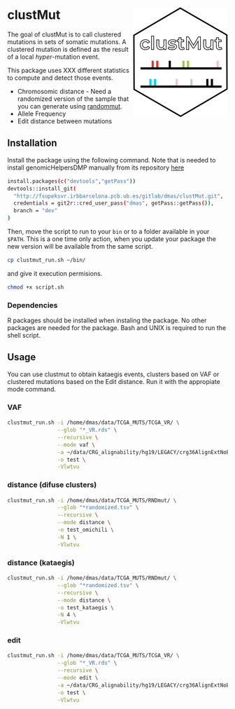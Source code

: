 clustMut <img src="clustmut_logo.png" align="right" />
========================================================

The goal of clustMut is to call clustered mutations in sets of somatic mutations.
A clustered mutation is defined as the result of a local _hyper_-mutation event.

This package uses XXX different statistics to compute and detect those events.

* Chromosomic distance - Need a randomized version of the sample that you can generate using [randommut](http://fsupeksvr.irbbarcelona.pcb.ub.es/gitlab/dmas/randommut).
* Allele Frequency
* Edit distance between mutations

## Installation

Install the package using the following command. Note that is needed to install genomicHelpersDMP manually from its repository [here](http://fsupeksvr.irbbarcelona.pcb.ub.es/gitlab/dmas/genomicHelpersDMP)

```bash
install.packages(c("devtools","getPass"))
devtools::install_git(
  "http://fsupeksvr.irbbarcelona.pcb.ub.es/gitlab/dmas/clustMut.git", 
  credentials = git2r::cred_user_pass("dmas", getPass::getPass()),
  branch = "dev"
)
```

Then, move the script to run to your `bin` or to a folder available in your `$PATH`.
This is a one time only action, when you update your package the new version will be available from the same script.


```bash
cp clustmut_run.sh ~/bin/
```

and give it execution permisions.

```bash
chmod +x script.sh
```

### Dependencies

R packages should be installed when instaling the package. No other packages are needed for the package. Bash and UNIX is required to run the shell script. 

## Usage

You can use clustmut to obtain kataegis events, clusters based on VAF or clustered mutations based on the Edit distance.
Run it with the appropiate mode command.

### VAF

```bash
clustmut_run.sh -i /home/dmas/data/TCGA_MUTS/TCGA_VR/ \
                --glob "*_VR.rds" \
                --recursive \
                --mode vaf \
                -a ~/data/CRG_alignability/hg19/LEGACY/crg36AlignExtNoBlackRmvsh19_RngMask_savedInt\=TRUE.bed \
                -o test \
                -Vlwtvu
```

### distance (difuse clusters)

```bash
clustmut_run.sh -i /home/dmas/data/TCGA_MUTS/RNDmut/ \
                --glob "*randomized.tsv" \
                --recursive \
                --mode distance \
                -o test_omichili \
                -N 1 \
                -Vlwtvu
```

### distance (kataegis)

```bash
clustmut_run.sh -i /home/dmas/data/TCGA_MUTS/RNDmut/ \
                --glob "*randomized.tsv" \
                --recursive \
                --mode distance \
                -o test_kataegis \
                -N 4 \
                -Vlwtvu
```

### edit

```bash
clustmut_run.sh -i /home/dmas/data/TCGA_MUTS/TCGA_VR/ \
                --glob "*_VR.rds" \
                --recursive \
                --mode edit \
                -a ~/data/CRG_alignability/hg19/LEGACY/crg36AlignExtNoBlackRmvsh19_RngMask_savedInt\=TRUE.bed \
                -o test \
                -Vlwtvu
```
